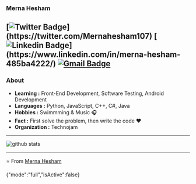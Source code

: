 ### Merna Hesham 
[![Twitter Badge](https://img.shields.io/badge/-MernaHesham10-1ca0f1?style=flat-square&logo=twitter&logoColor=white&link=[https://twitter.com/Mernahesham107](https://twitter.com/Mernahesham107)](https://twitter.com/Mernahesham107))](https://twitter.com/Mernahesham107)
[![Linkedin Badge](https://img.shields.io/badge/-MernaHesham-1ca0f1?style=flat-square&logo=Linkedin&logoColor=white&link=[https://www.linkedin.com/in/merna-hesham-485ba4222/](https://www.linkedin.com/in/merna-hesham-485ba4222/)](https://www.linkedin.com/in/merna-hesham-485ba4222/))](https://www.linkedin.com/in/merna-hesham-485ba4222/)
[![Gmail Badge](https://img.shields.io/badge/-mernahesham21010@gmail.com-c14438?style=flat-square&logo=Gmail&logoColor=white&link=mailto:mernahesham21010@gmail.com)](mailto:mernahesham21010@gmail.com)
---------------------------------------------------------------------------------------------------------------------------------------------------------------------------------
### About

-  **Learning :** Front-End Development, Software Testing, Android Development 
-  **Languages :** Python, JavaScript, C++, C#, Java
-  **Hobbies :** Swimmming & Music :headphones:
-  **Fact :** First solve the problem, then write the code :heart: 
-  **Organization :** Technojam

---------------------------------------------------------------------------------------------------------------------------------------------------------------------------------

![github stats](https://github-readme-stats.vercel.app/api?username=MernaHesahm&show_icons=true)

---------------------------------------------------------------------------------------------------------------------------------------------------------------------------------


⭐️ From [Merna Hesham](https://github.com/MernaHesham10?tab=stars)

{"mode":"full","isActive":false}
